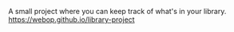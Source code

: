 A small project where you can keep track of what's in your library. https://webop.github.io/library-project